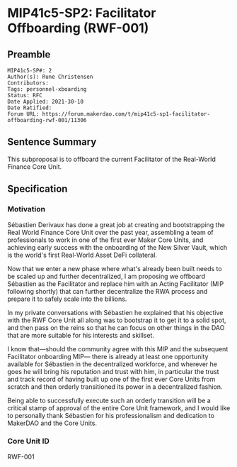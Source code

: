 # MIP41c5-SP2: Facilitator Offboarding (RWF-001)

## Preamble

```
MIP41c5-SP#: 2
Author(s): Rune Christensen
Contributors:
Tags: personnel-xboarding
Status: RFC
Date Applied: 2021-30-10
Date Ratified:  
Forum URL: https://forum.makerdao.com/t/mip41c5-sp1-facilitator-offboarding-rwf-001/11306
```

## Sentence Summary

This subproposal is to offboard the current Facilitator of the Real-World Finance Core Unit.

## Specification

### Motivation

Sébastien Derivaux has done a great job at creating and bootstrapping the Real World Finance Core Unit over the past year, assembling a team of professionals to work in one of the first ever Maker Core Units, and achieving early success with the onboarding of the New Silver Vault, which is the world's first Real-World Asset DeFi collateral.

Now that we enter a new phase where what's already been built needs to be scaled up and further decentralized, I am proposing we offboard Sébastien as the Facilitator and replace him with an Acting Facilitator (MIP following shortly) that can further decentralize the RWA process and prepare it to safely scale into the billions.

In my private conversations with Sébastien he explained that his objective with the RWF Core Unit all along was to bootstrap it to get it to a solid spot, and then pass on the reins so that he can focus on other things in the DAO that are more suitable for his interests and skillset. 

I know that—should the community agree with this MIP and the subsequent Facilitator onboarding MIP— there is already at least one opportunity available for Sébastien in the decentralized workforce, and wherever he goes he will bring his reputation and trust with him, in particular the trust and track record of having built up one of the first ever Core Units from scratch and then orderly transitioned its power in a decentralized fashion.

Being able to successfully execute such an orderly transition will be a critical stamp of approval of the entire Core Unit framework, and I would like to personally thank Sébastien for his professionalism and dedication to MakerDAO and the Core Units.

### Core Unit ID

RWF-001
